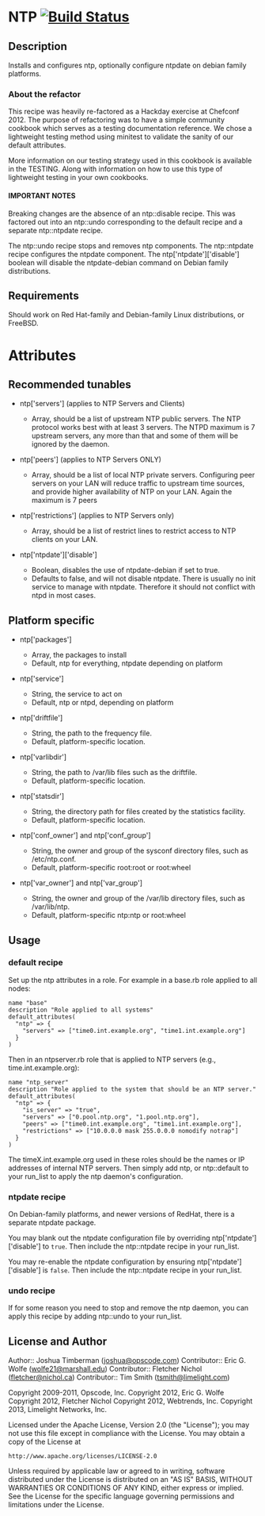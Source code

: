 # NTP [![Build Status](https://secure.travis-ci.org/opscode-cookbooks/ntp.png?branch=master)](http://travis-ci.org/opscode-cookbooks/ntp)

## Description

Installs and configures ntp, optionally configure ntpdate on debian family platforms.

### About the refactor

This recipe was heavily re-factored as a Hackday exercise at Chefconf 2012.
The purpose of refactoring was to have a simple community cookbook which
serves as a testing documentation reference.  We chose a lightweight testing method
using minitest to validate the sanity of our default attributes.

More information on our testing strategy used in this cookbook is available
in the TESTING.  Along with information on how to use this type of lightweight
testing in your own cookbooks.

#### IMPORTANT NOTES

Breaking changes are the absence of an ntp::disable recipe.  This was factored
out into an ntp::undo corresponding to the default recipe and a separate
ntp::ntpdate recipe.

The ntp::undo recipe stops and removes ntp components.  The ntp::ntpdate
recipe configures the ntpdate component.  The ntp['ntpdate']['disable'] boolean
will disable the ntpdate-debian command on Debian family distributions.

## Requirements

Should work on Red Hat-family and Debian-family Linux distributions, or FreeBSD.

# Attributes

## Recommended tunables

* ntp['servers'] (applies to NTP Servers and Clients)

  - Array, should be a list of upstream NTP public servers.  The NTP protocol
    works best with at least 3 servers.  The NTPD maximum is 7 upstream
    servers, any more than that and some of them will be ignored by the daemon.

* ntp['peers'] (applies to NTP Servers ONLY)

  - Array, should be a list of local NTP private servers.  Configuring peer
    servers on your LAN will reduce traffic to upstream time sources, and
    provide higher availability of NTP on your LAN.  Again the maximum is 7
    peers

* ntp['restrictions'] (applies to NTP Servers only)

  - Array, should be a list of restrict lines to restrict access to NTP
    clients on your LAN.

* ntp['ntpdate']['disable']

  - Boolean, disables the use of ntpdate-debian if set to true.
  - Defaults to false, and will not disable ntpdate.  There is usually no
    init service to manage with ntpdate.  Therefore it should not conflict
    with ntpd in most cases.

## Platform specific

* ntp['packages']

  - Array, the packages to install
  - Default, ntp for everything, ntpdate depending on platform

* ntp['service']

  - String, the service to act on
  - Default, ntp or ntpd, depending on platform

* ntp['driftfile']

  - String, the path to the frequency file.
  - Default, platform-specific location.

* ntp['varlibdir']

  - String, the path to /var/lib files such as the driftfile.
  - Default, platform-specific location.

* ntp['statsdir']

  - String, the directory path for files created by the statistics facility.
  - Default, platform-specific location.

* ntp['conf\_owner'] and ntp['conf\_group']

  - String, the owner and group of the sysconf directory files, such as /etc/ntp.conf.
  - Default, platform-specific root:root or root:wheel

* ntp['var\_owner'] and ntp['var\_group']

  - String, the owner and group of the /var/lib directory files, such as /var/lib/ntp.
  - Default, platform-specific ntp:ntp or root:wheel

## Usage

### default recipe

Set up the ntp attributes in a role. For example in a base.rb role applied to all nodes:

    name "base"
    description "Role applied to all systems"
    default_attributes(
      "ntp" => {
        "servers" => ["time0.int.example.org", "time1.int.example.org"]
      }
    )

Then in an ntpserver.rb role that is applied to NTP servers (e.g., time.int.example.org):

    name "ntp_server"
    description "Role applied to the system that should be an NTP server."
    default_attributes(
      "ntp" => {
        "is_server" => "true",
        "servers" => ["0.pool.ntp.org", "1.pool.ntp.org"],
        "peers" => ["time0.int.example.org", "time1.int.example.org"],
        "restrictions" => ["10.0.0.0 mask 255.0.0.0 nomodify notrap"]
      }
    )

The timeX.int.example.org used in these roles should be the names or IP addresses of internal NTP servers.
Then simply add ntp, or ntp::default to your run\_list to apply the ntp daemon's configuration.

### ntpdate recipe

On Debian-family platforms, and newer versions of RedHat, there is a separate ntpdate package.

You may blank out the ntpdate configuration file by overriding ntp['ntpdate']['disable'] to `true`.
Then include the ntp::ntpdate recipe in your run\_list.

You may re-enable the ntpdate configuration by ensuring ntp['ntpdate']['disable'] is `false`.
Then include the ntp::ntpdate recipe in your run\_list.

### undo recipe

If for some reason you need to stop and remove the ntp daemon, you can apply this recipe by adding
ntp::undo to your run\_list.

## License and Author

Author:: Joshua Timberman (<joshua@opscode.com>)
Contributor:: Eric G. Wolfe (<wolfe21@marshall.edu>)
Contributor:: Fletcher Nichol (<fletcher@nichol.ca>)
Contributor:: Tim Smith (<tsmith@limelight.com>)

Copyright 2009-2011, Opscode, Inc.
Copyright 2012, Eric G. Wolfe
Copyright 2012, Fletcher Nichol
Copyright 2012, Webtrends, Inc.
Copyright 2013, Limelight Networks, Inc.

Licensed under the Apache License, Version 2.0 (the "License");
you may not use this file except in compliance with the License.
You may obtain a copy of the License at

    http://www.apache.org/licenses/LICENSE-2.0

Unless required by applicable law or agreed to in writing, software
distributed under the License is distributed on an "AS IS" BASIS,
WITHOUT WARRANTIES OR CONDITIONS OF ANY KIND, either express or implied.
See the License for the specific language governing permissions and
limitations under the License.
